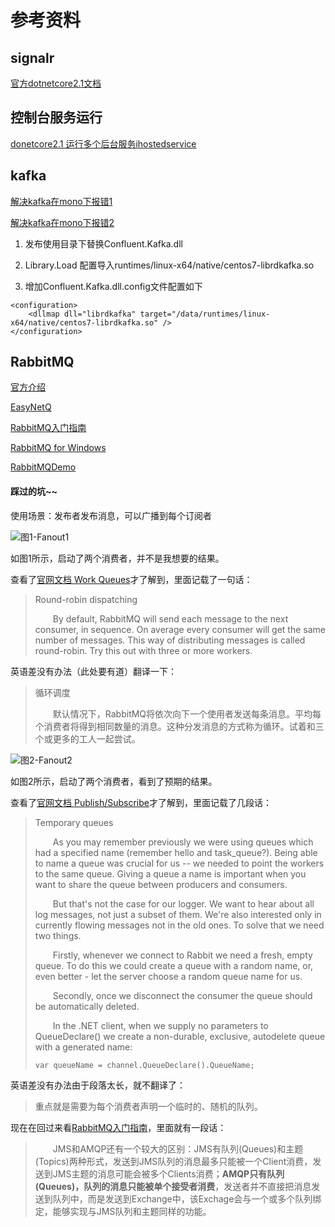 # 参考资料

## signalr

[官方dotnetcore2.1文档](https://docs.microsoft.com/en-us/aspnet/core/signalr/?view=aspnetcore-2.1)

## 控制台服务运行
[donetcore2.1 运行多个后台服务ihostedservice](https://docs.microsoft.com/en-us/dotnet/standard/microservices-architecture/multi-container-microservice-net-applications/background-tasks-with-ihostedservice)

## kafka

[解决kafka在mono下报错1](https://github.com/confluentinc/confluent-kafka-dotnet/issues/400)

[解决kafka在mono下报错2](https://github.com/confluentinc/confluent-kafka-dotnet/pull/418)

1. 发布使用目录下替换Confluent.Kafka.dll

2. Library.Load 配置导入runtimes/linux-x64/native/centos7-librdkafka.so

3. 增加Confluent.Kafka.dll.config文件配置如下

``` 配置文件
<configuration>
    <dllmap dll="librdkafka" target="/data/runtimes/linux-x64/native/centos7-librdkafka.so" />
</configuration>
```

## RabbitMQ

[官方介绍](https://www.rabbitmq.com/getstarted.html)

[EasyNetQ](https://github.com/EasyNetQ/EasyNetQ)

[RabbitMQ入门指南](https://blog.waterstrong.me/rabbitmq-start-guide/)

[RabbitMQ for Windows](https://lostechies.com/derekgreer/2012/05/16/rabbitmq-for-windows-fanout-exchanges)

[RabbitMQDemo](https://github.com/SFLAQiu/RabbitMQDemo)

#### 踩过的坑~~
使用场景：发布者发布消息，可以广播到每个订阅者

![图1-Fanout1](https://github.com/SmallChi/GPSPlatform/blob/master/doc/img/Fanout1.png)

如图1所示，启动了两个消费者，并不是我想要的结果。

查看了[官网文档 Work Queues](https://www.rabbitmq.com/tutorials/tutorial-two-python.html)才了解到，里面记载了一句话：
> Round-robin dispatching
> 
> &emsp;&emsp;By default, RabbitMQ will send each message to the next consumer, in sequence. On average every consumer will get the same number of messages. This way of distributing messages is called round-robin. Try this out with three or more workers.

英语差没有办法（此处要有道）翻译一下：
> 循环调度
> 
> &emsp;&emsp;默认情况下，RabbitMQ将依次向下一个使用者发送每条消息。平均每个消费者将得到相同数量的消息。这种分发消息的方式称为循环。试着和三个或更多的工人一起尝试。

![图2-Fanout2](https://github.com/SmallChi/GPSPlatform/blob/master/doc/img/Fanout2.png)

如图2所示，启动了两个消费者，看到了预期的结果。

查看了[官网文档 Publish/Subscribe](https://www.rabbitmq.com/tutorials/tutorial-three-dotnet.html)才了解到，里面记载了几段话：
> Temporary queues
> 
> &emsp;&emsp;As you may remember previously we were using queues which had a specified name (remember hello and task_queue?). Being able to name a queue was crucial for us -- we needed to point the workers to the same queue. Giving a queue a name is important when you want to share the queue between producers and consumers.
> 
> &emsp;&emsp;But that's not the case for our logger. We want to hear about all log messages, not just a subset of them. We're also interested only in currently flowing messages not in the old ones. To solve that we need two things.
> 
> &emsp;&emsp;Firstly, whenever we connect to Rabbit we need a fresh, empty queue. To do this we could create a queue with a random name, or, even better - let the server choose a random queue name for us.
> 
> &emsp;&emsp;Secondly, once we disconnect the consumer the queue should be automatically deleted.
> 
> &emsp;&emsp;In the .NET client, when we supply no parameters to QueueDeclare() we create a non-durable, exclusive, autodelete queue with a generated name:
>```
> var queueName = channel.QueueDeclare().QueueName;
>```
英语差没有办法由于段落太长，就不翻译了：
> 重点就是需要为每个消费者声明一个临时的、随机的队列。

现在在回过来看[RabbitMQ入门指南](https://blog.waterstrong.me/rabbitmq-start-guide/)，里面就有一段话：
> &emsp;&emsp;JMS和AMQP还有一个较大的区别：JMS有队列(Queues)和主题(Topics)两种形式，发送到JMS队列的消息最多只能被一个Client消费，发送到JMS主题的消息可能会被多个Clients消费；**AMQP只有队列(Queues)，队列的消息只能被单个接受者消费**，发送者并不直接把消息发送到队列中，而是发送到Exchange中，该Exchage会与一个或多个队列绑定，能够实现与JMS队列和主题同样的功能。
